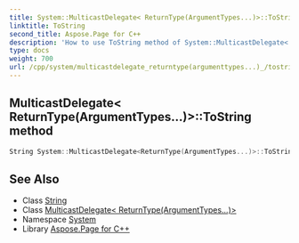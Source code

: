 ```yaml
---
title: System::MulticastDelegate< ReturnType(ArgumentTypes...)>::ToString method
linktitle: ToString
second_title: Aspose.Page for C++
description: 'How to use ToString method of System::MulticastDelegate< ReturnType(ArgumentTypes...)> class in C++.'
type: docs
weight: 700
url: /cpp/system/multicastdelegate_returntype(argumenttypes...)_/tostring/
---
```

## MulticastDelegate< ReturnType(ArgumentTypes...)>::ToString method




```cpp
String System::MulticastDelegate<ReturnType(ArgumentTypes...)>::ToString() const
```

## See Also

* Class [String](../../string/)
* Class [MulticastDelegate< ReturnType(ArgumentTypes...)>](../)
* Namespace [System](../../)
* Library [Aspose.Page for C++](../../../)
